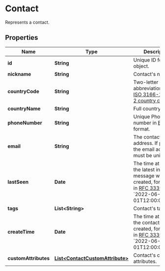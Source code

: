 

# Contact

Represents a contact.

## Properties

| Name | Type | Description | Notes |
|------------ | ------------- | ------------- | -------------|
|**id** | **String** | Unique ID for the object. |  |
|**nickname** | **String** | Contact&#39;s nickname. |  [optional] |
|**countryCode** | **String** | Two-letter country abbreviation. See [ISO 3166-1 alpha-2 country code](https://en.wikipedia.org/wiki/ISO_3166-1_alpha-2). |  [optional] |
|**countryName** | **String** | Full country name. |  [optional] |
|**phoneNumber** | **String** | Unique Phone number in [E.164](https://en.wikipedia.org/wiki/E.164) format. |  [optional] |
|**email** | **String** | The contact&#39;s email address. If present, the email address must be unique. |  [optional] |
|**lastSeen** | **Date** | The time at which the latest inbound message was created, formatted in [RFC 3339](https://datatracker.ietf.org/doc/html/rfc3339). e.g., &#x60;2022-06-01T12:00:00.000Z&#x60;. |  [optional] |
|**tags** | **List&lt;String&gt;** | Contact&#39;s tags. |  [optional] |
|**createTime** | **Date** | The time at which the contact was created, formatted in [RFC 3339](https://datatracker.ietf.org/doc/html/rfc3339). e.g., &#x60;2022-06-01T12:00:00.000Z&#x60;. |  [optional] |
|**customAttributes** | [**List&lt;ContactCustomAttribute&gt;**](ContactCustomAttribute.md) | Contact&#39;s custom attributes. |  [optional] |



